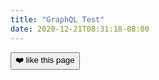 ```yaml
---
title: "GraphQL Test"
date: 2020-12-21T08:31:18-08:00
---
```


<div class="app-body">
    <button id="MutationEventButton">❤️ like this page</button>
    <div id="MutationResult"></div>
    <div id="QueryResult"></div>
    <div id="SubscriptionResult"></div>
</div>

<script src="/js/amplify/main.bundle.js"></script>
